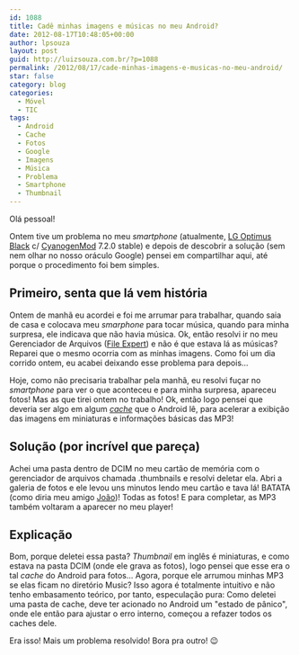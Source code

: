 ```yaml
---
id: 1088
title: Cadê minhas imagens e músicas no meu Android?
date: 2012-08-17T10:48:05+00:00
author: lpsouza
layout: post
guid: http://luizsouza.com.br/?p=1088
permalink: /2012/08/17/cade-minhas-imagens-e-musicas-no-meu-android/
star: false
category: blog
categories:
  - Móvel
  - TIC
tags:
  - Android
  - Cache
  - Fotos
  - Google
  - Imagens
  - Música
  - Problema
  - Smartphone
  - Thumbnail
---
```

Olá pessoal!

Ontem tive um problema no meu _smartphone_ (atualmente, [LG Optimus Black](http://www.lge.com/br/celular/aparelhos/LG-smartphone-P970.jsp) c/ [CyanogenMod](http://www.cyanogenmod.com/) 7.2.0 stable) e depois de descobrir a solução (sem nem olhar no nosso oráculo Google) pensei em compartilhar aqui, até porque o procedimento foi bem simples.

## Primeiro, senta que lá vem história

Ontem de manhã eu acordei e foi me arrumar para trabalhar, quando saia de casa e colocava meu _smarphone_ para tocar música, quando para minha surpresa, ele indicava que não havia música. Ok, então resolvi ir no meu Gerenciador de Arquivos ([File Expert](http://play.google.com/store/apps/details?id=xcxin.filexpert)) e não é que estava lá as músicas? Reparei que o mesmo ocorria com as minhas imagens. Como foi um dia corrido ontem, eu acabei deixando esse problema para depois...

Hoje, como não precisaria trabalhar pela manhã, eu resolvi fuçar no _smartphone_ para ver o que aconteceu e para minha surpresa, apareceu fotos! Mas as que tirei ontem no trabalho! Ok, então logo pensei que deveria ser algo em algum _[cache](http://pt.wikipedia.org/wiki/Cache)_ que o Android lê, para acelerar a exibição das imagens em miniaturas e informações básicas das MP3!

## Solução (por incrível que pareça)

Achei uma pasta dentro de DCIM no meu cartão de memória com o gerenciador de arquivos chamada .thumbnails e resolvi deletar ela. Abri a galeria de fotos e ele levou uns minutos lendo meu cartão e tava lá! BATATA (como diria meu amigo [João](http://www.facebook.com/jpermel))! Todas as fotos! E para completar, as MP3 também voltaram a aparecer no meu player!

## Explicação

Bom, porque deletei essa pasta? _Thumbnail_ em inglês é miniaturas, e como estava na pasta DCIM (onde ele grava as fotos), logo pensei que esse era o tal _cache_ do Android para fotos... Agora, porque ele arrumou minhas MP3 se elas ficam no diretório Music? Isso agora é totalmente intuitivo e não tenho embasamento teórico, por tanto, especulação pura: Como deletei uma pasta de cache, deve ter acionado no Android um "estado de pânico", onde ele então para ajustar o erro interno, começou a refazer todos os caches dele.

Era isso! Mais um problema resolvido! Bora pra outro! 😉
